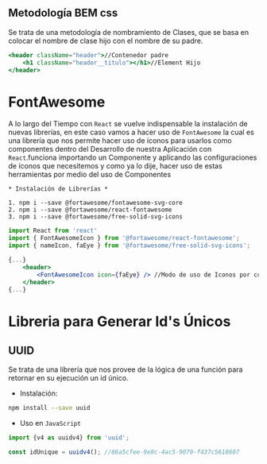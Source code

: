 ## Metodología BEM css

Se trata de una metodología de nombramiento de Clases, que se basa en colocar el nombre de clase hijo con el nombre de su padre.

```jsx
<header className="header">//Contenedor padre
    <h1 className="header__titulo"></h1>//Element Hijo
</header>
```

# FontAwesome

A lo largo del Tiempo con `React` se vuelve indispensable la instalación de nuevas librerías, en este caso vamos a hacer uso de `FontAwesome` la cual es una librería que nos permite hacer uso de íconos para usarlos como componentes dentro del Desarrollo de nuestra Aplicación con `React`.funciona importando un Componente y aplicando las configuraciones de íconos que necesitemos y como ya lo dije, hacer uso de estas herramientas por medio del uso de Componentes

```bash,jsx
* Instalación de Librerías *

1. npm i --save @fortawesome/fontawesome-svg-core
2. npm i --save @fortawesome/react-fontawesome
3. npm i --save @fortawesome/free-solid-svg-icons
```

```jsx
import React from 'react'
import { FontAwesomeIcon } from '@fortawesome/react-fontawesome';
import { nameIcon, faEye } from '@fortawesome/free-solid-svg-icons';

{...}
    <header>
        <FontAwesomeIcon icon={faEye} /> //Modo de uso de Iconos por componente
    </header>
{...}
```

# Libreria para Generar Id's Únicos

## UUID

Se trata de una librería que nos provee de la lógica de una función para retornar en su ejecución un id único.

- Instalación:
```bash
npm install --save uuid
```

- Uso en `JavaScript`
```javascript
import {v4 as uuidv4} from 'uuid';

const idUnique = uuidv4(); //86a5cfee-9e8c-4ac5-9079-f437c5618607
```